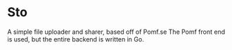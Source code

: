 # Sto
A simple file uploader and sharer, based off of Pomf.se
The Pomf front end is used, but the entire backend is written in Go.
